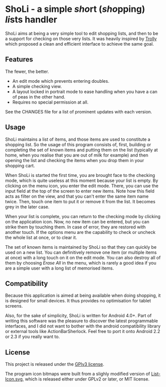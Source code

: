 # ShoLi - a simple *sho*rt (*sho*pping) *li*sts handler

ShoLi aims at being a very simple tool to edit shopping lists, and then to be a support for checking on those very lists. It was heavily inspired by [Trolly](http://code.google.com/p/trolly/) which proposed a clean and efficient interface to achieve the same goal.

## Features

The fewer, the better.

* An edit mode which prevents entering doubles.
* A simple checking view.
* A layout locked in portrait mode to ease handling when you have a can of peas in the other hand.
* Requires no special permission at all.

See the CHANGES file for a list of prominent updates with each version.

## Usage

ShoLi maintains a list of items, and those items are used to constitute a shopping list. So the usage of this program consists of, first, building or completing the set of known items and putting them on the list (typically at home, when you realise that you are out of milk for example) and then opening the list and checking the items when you drop them in your shopping cart.

When ShoLi is started the first time, you are brought face to the checking mode, which is quite useless at this moment because your list is empty. By clicking on the menu icon, you enter the edit mode. There, you can use the input field at the top of the screen to enter new items. Note how this field acts as filter on the view, and that you can't enter the same item name twice. Then, touch one item to put it or remove it from the list. It becomes grey in the later case.

When your list is complete, you can return to the checking mode by clicking on the application icon. Now, no new item can be entered, but you can strike them by touching them. In case of error, they are restored with another touch. If the options menu are the capability to check or uncheck the whole list at once, or to clear it.

The set of known items is maintained by ShoLi so that they can quickly be used on a new list. You can definitively remove one item (or multiple items at once) with a long touch on it on the edit mode. You can also destroy all of them by choosing *Erase All* in the menu, which is rarely a good idea if you are a simple user with a long list of memorised items.

## Compatibility

Because this application is aimed at being available when doing shopping, it is designed for small devices. It thus provides no optimisation for tablet screens.

Also, for the sake of simplicity, ShoLi is written for Android 4.0+. Part of writing this software was the pleasure to discover the latest programmable interfaces, and I did not want to bother with the android compatibility library or external tools like ActionBarSherlock. Feel free to port it onto Android 2.2 or 2.3 if you really want to.

## License

This project is released under the [GPlv3 license](http://www.gnu.org/copyleft/gpl-3.0.html).

The program icon bitmaps were built from a slighly modified version of [List-Icon.svg](http://commons.wikimedia.org/wiki/File:List-Icon.svg), which is released either under GPLv2 or later, or MIT license.